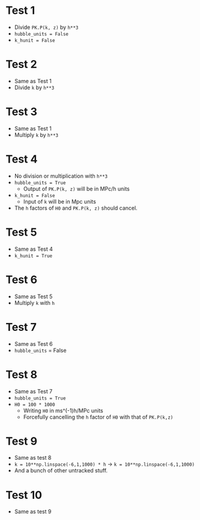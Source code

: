 # Test 1
* Divide `PK.P(k, z)` by `h**3`
* `hubble_units = False`
* `k_hunit = False`

# Test 2
* Same as Test 1
* Divide `k` by `h**3`

# Test 3
* Same as Test 1
* Multiply `k` by `h**3`

# Test 4
* No division or multiplication with `h**3`
* `hubble_units = True` 
    * Output of `PK.P(k, z)` will be in MPc/h units
* `k_hunit = False`
    * Input of `k` will be in Mpc units
* The `h` factors of `H0` and `PK.P(k, z)` should cancel.

# Test 5
* Same as Test 4
* `k_hunit = True`

# Test 6
* Same as Test 5
* Multiply `k` with `h`

# Test 7
* Same as Test 6
* `hubble_units` = False

# Test 8
* Same as Test 7
* `hubble_units = True`
* `H0 = 100 * 1000`
    * Writing `H0` in ms^(-1)h/MPc units
    * Forcefully cancelling the `h` factor of `H0` with that of `PK.P(k,z)`

# Test 9
* Same as test 8
* `k = 10**np.linspace(-6,1,1000) * h` -> `k = 10**np.linspace(-6,1,1000)`
* And a bunch of other untracked stuff. 

# Test 10
* Same as test 9